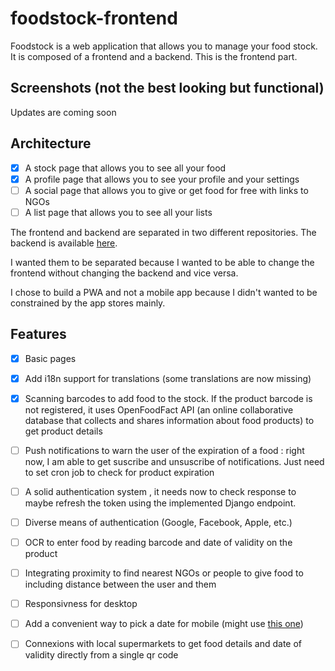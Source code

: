 # foodstock-frontend

Foodstock is a web application that allows you to manage your food stock. It is composed of a frontend and a backend. This is the frontend part.

## Screenshots (not the best looking but functional)

Updates are coming soon
<!--
<img src="https://raw.githubusercontent.com/food-stock/foodstock-frontend/master/screenshots/stockpage.png" alt="Main Stock Page" width="250px" height="auto"><img src="https://raw.githubusercontent.com/food-stock/foodstock-frontend/master/screenshots/categorypage.png" alt="Category Page" width="250px" height="auto"><img src="https://raw.githubusercontent.com/food-stock/foodstock-frontend/master/screenshots/productpage.png" alt="Product Page" width="250px" height="auto"><img src="https://raw.githubusercontent.com/food-stock/foodstock-frontend/master/screenshots/adjustquantity.png" alt="Adjust Quantities" width="250px" height="auto"><img src="https://raw.githubusercontent.com/food-stock/foodstock-frontend/master/screenshots/nomore.png" alt="Mark the Product as Out of Stock" width="250px" height="auto">
-->


## Architecture
- [x] A stock page that allows you to see all your food
- [x] A profile page that allows you to see your profile and your settings
- [ ] A social page that allows you to give or get food for free with links to NGOs
- [ ] A list page that allows you to see all your lists

The frontend and backend are separated in two different repositories. The backend is available [here](https://github.com/food-stock/foodstock-frontend).

 I wanted them to be separated because I wanted to be able to change the frontend without changing the backend and vice versa.

 I chose to build a PWA and not a mobile app because I didn't wanted to be constrained by the app stores mainly.

## Features
- [x] Basic pages
- [x] Add i18n support for translations (some translations are now missing)
- [x] Scanning barcodes to add food to the stock. If the product barcode is not registered, it uses OpenFoodFact API (an online collaborative database that collects and shares information about food products) to get product details 
- [ ] Push notifications to warn the user of the expiration of a food : right now, I am able to get suscribe and unsuscribe of notifications. Just need to set cron job to check for product expiration
- [ ] A solid authentication system , it needs now to check response to maybe refresh the token using the implemented Django endpoint.
- [ ] Diverse means of authentication (Google, Facebook, Apple, etc.)
- [ ] OCR to enter food by reading barcode and date of validity on the product
- [ ] Integrating proximity to find nearest NGOs or people to give food to including distance between the user and them
- [ ] Responsivness for desktop
- [ ] Add a convenient way to pick a date for mobile (might use [this one](https://nehakadam.github.io/DateTimePicker/))
- [ ] Connexions with local supermarkets to get food details and date of validity directly from a single qr code

